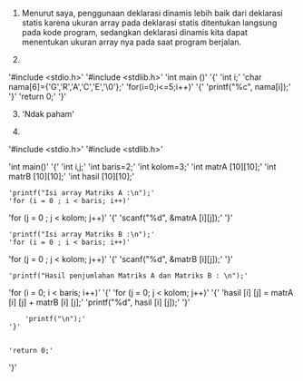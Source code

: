 1. Menurut saya, penggunaan deklarasi dinamis lebih baik dari deklarasi statis karena ukuran array 
   pada deklarasi statis ditentukan langsung pada kode program, sedangkan deklarasi dinamis kita dapat 
   menentukan ukuran array nya pada saat program berjalan.

2. 

'#include <stdio.h>'
'#include <stdlib.h>'
  'int main ()'
    '{'
      'int i;'
      'char nama[6]={'G','R','A','C','E','\0'};'
      'for(i=0;i<=5;i++)'
      '{'
	      'printf("%c", nama[i]);'
      '}'
      'return 0;'
    '}'
    
3. 'Ndak paham'

4. 
'#include <stdio.h>'
'#include <stdlib.h>'

'int main()'
'{'
	'int i,j;'
	'int baris=2;'
	'int kolom=3;'
	'int matrA [10][10];'
	'int matrB [10][10];'
	'int hasil [10][10];'
	
	'printf("Isi array Matriks A :\n");'
	'for (i = 0 ; i < baris; i++)'
  'for (j = 0 ; j < kolom; j++)'
	'{'
        'scanf("%d", &matrA [i][j]);'
   '}'
	
	
	'printf("Isi array Matriks B :\n");'
	'for (i = 0 ; i < baris; i++)'
  'for (j = 0 ; j < kolom; j++)'
	'{'
        'scanf("%d", &matrB [i][j]);'
   '}'
	
	
	'printf("Hasil penjumlahan Matriks A dan Matriks B : \n");'
   'for (i = 0; i < baris; i++)'
    '{'
        'for (j = 0; j < kolom; j++)'
        '{'
            'hasil [i] [j] = matrA [i] [j] + matrB [i] [j];'
            'printf("%d", hasil [i] [j]);'
        '}'
	
        'printf("\n");'
	'}'
	
	
	'return 0;'
'}'
